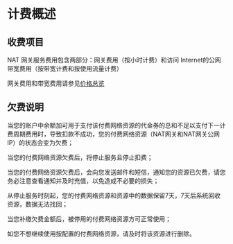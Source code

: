 # 计费概述

## 收费项目
NAT 网关服务费用包含两部分：网关费用（按小时计费）和访问 Internet的公网带宽费用（按带宽计费和按使用流量计费）

网关费用和带宽费用请参见[价格总览](Price-Overview.md)

## 欠费说明
当您的账户中余额加可用于支付该付费网络资源的代金券的总和不足以支付下一计费周期费用时，导致扣款不成功，您的付费网络资源（NAT网关和NAT网关公网IP）的状态会变为欠费；

当您的付费网络资源欠费后，将停止服务且停止扣费；

当您的付费网络资源欠费后，会向您发送邮件和短信，通知您的资源已欠费，请您务必注意查看通知并及时充值，以免造成不必要的损失；

从停止服务时刻起，您的付费网络资源和资源中的数据保留7天，7天后系统回收资源，数据无法找回；

当您补缴欠费金额后，被停用的付费网络资源方可正常使用；

如您不想继续使用按配置的付费网络资源，请及时将该资源进行删除。
